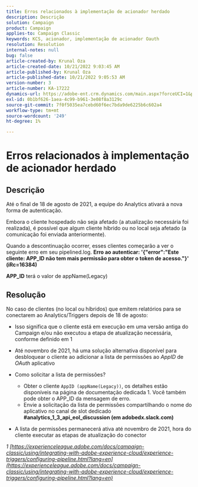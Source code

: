 ```yaml
---
title: Erros relacionados à implementação de acionador herdado
description: Descrição
solution: Campaign
product: Campaign
applies-to: Campaign Classic
keywords: KCS, acionador, implementação de acionador Oauth
resolution: Resolution
internal-notes: null
bug: false
article-created-by: Krunal Oza
article-created-date: 10/21/2022 9:03:45 AM
article-published-by: Krunal Oza
article-published-date: 10/21/2022 9:05:53 AM
version-number: 3
article-number: KA-17222
dynamics-url: https://adobe-ent.crm.dynamics.com/main.aspx?forceUCI=1&pagetype=entityrecord&etn=knowledgearticle&id=d63b333e-1f51-ed11-bba2-0022480867fb
exl-id: 0b1bf626-1aea-4c99-b961-3e08f8a3129c
source-git-commit: 7f0f5035ea7cebd60f6ec7bda9de6225b6c602a4
workflow-type: tm+mt
source-wordcount: '249'
ht-degree: 1%

---
```


# Erros relacionados à implementação de acionador herdado

## Descrição


Até o final de 18 de agosto de 2021, a equipe do Analytics ativará a nova forma de autenticação.

Embora o cliente hospedado não seja afetado (a atualização necessária foi realizada), é possível que algum cliente híbrido ou no local seja afetado (a comunicação foi enviada anteriormente).

Quando a descontinuação ocorrer, esses clientes começarão a ver o seguinte erro em seu pipelined.log.
<b>Erro ao autenticar: &#39;{&quot;error&quot;:&quot;Este cliente: APP_ID não tem mais permissão para obter o token de acesso.&quot;}&#39; (iRc=16384)</b>

<b>APP_ID</b> terá o valor de appName(Legacy)


## Resolução


No caso de clientes (no local ou híbridos) que emitem relatórios para se conectarem ao Analytics/Triggers depois de 18 de agosto:

- Isso significa que o cliente está em execução em uma versão antiga do Campaign e/ou não executou a etapa de atualização necessária, conforme definido em 1
- Até novembro de 2021, há uma solução alternativa disponível para desbloquear o cliente ao adicionar a lista de permissões ao *AppID* de *OAuth* aplicativo
- Como solicitar a lista de permissões?

   - Obter o cliente `AppID (appName(Legacy))`, os detalhes estão disponíveis na página de documentação dedicada 1. Você também pode obter o APP_ID da mensagem de erro.
   - Envie a solicitação da lista de permissões compartilhando o nome do aplicativo no canal de slot dedicado <b>#analytics_1_3_api_eol_discussion (em adobedx.slack.com)</b>
- A lista de permissões permanecerá ativa até novembro de 2021, hora do cliente executar as etapas de atualização do conector


*1 [https://experienceleague.adobe.com/docs/campaign-classic/using/integrating-with-adobe-experience-cloud/experience-triggers/configuring-pipeline.html?lang=en](https://experienceleague.adobe.com/docs/campaign-classic/using/integrating-with-adobe-experience-cloud/experience-triggers/configuring-pipeline.html?lang=en)*
